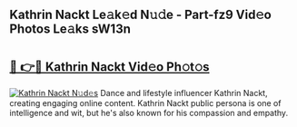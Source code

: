 ## Kathrin Nackt Le𝚊k𝚎d N𝚞𝚍e - Part-fz9 Vid𝚎o Photos Le𝚊ks sW13n

# <h2><a href="http://fb9a7n9.evod.top/?m=Kathrin+Nackt">🔗 👉🔴 Kathrin Nackt Vid𝚎o Ph𝚘t𝚘s</a></h2>

[![Kathrin Nackt N𝚞d𝚎s](https://i.imgur.com/8V9OHl7.gif)](http://fb9a7n9.evod.top/?m=Kathrin+Nackt)
Dance and lifestyle influencer Kathrin Nackt, creating engaging online content. Kathrin Nackt public persona is one of intelligence and wit, but he's also known for his compassion and empathy. 
